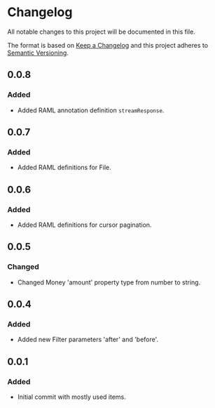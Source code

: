 # Changelog
All notable changes to this project will be documented in this file.

The format is based on [Keep a Changelog](http://keepachangelog.com/en/1.0.0/)
and this project adheres to [Semantic Versioning](http://semver.org/spec/v2.0.0.html).

## 0.0.8
### Added
- Added RAML annotation definition `streamResponse`.

## 0.0.7
### Added
- Added RAML definitions for File.

## 0.0.6
### Added
- Added RAML definitions for cursor pagination.

## 0.0.5
### Changed
- Changed Money 'amount' property type from number to string.

## 0.0.4
### Added
- Added new Filter parameters 'after' and 'before'.

## 0.0.1
### Added
- Initial commit with mostly used items.
